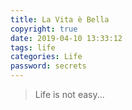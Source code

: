 ```yaml
---
title: La Vita è Bella
copyright: true
date: 2019-04-10 13:33:12
tags: life
categories: Life
password: secrets
---
```


> Life is not easy...
